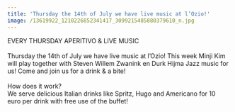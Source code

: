 ```yaml
---
title: 'Thursday the 14th of July we have live music at l’Ozio!'
image: /13619922_1210226852341417_3099215485880379610_n.jpg
---
```



EVERY THURSDAY APERITIVO & LIVE MUSIC&nbsp;
<br>
<br>Thursday the 14th of July we have live music at l’Ozio! This week Minji Kim will play together with Steven Willem Zwanink en Durk Hijma Jazz music for us! Come and join us for a drink & a bite!&nbsp;
<br>
<br>How does it work?&nbsp;
<br>We serve delicious Italian drinks like Spritz, Hugo and Americano for 10 euro per drink with free use of the buffet!